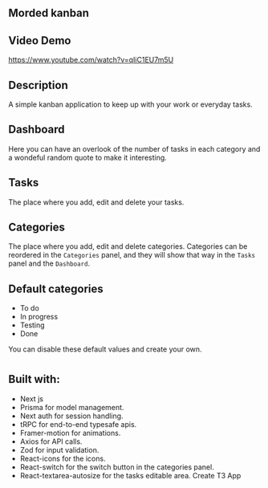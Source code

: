 ## Morded kanban

## Video Demo

https://www.youtube.com/watch?v=qIiC1EU7m5U

## Description

A simple kanban application to keep up with your work or everyday tasks.

## Dashboard

Here you can have an overlook of the number of tasks in each category and a wondeful random quote to make it interesting.

## Tasks

The place where you add, edit and delete your tasks.

## Categories

The place where you add, edit and delete categories.
Categories can be reordered in the `Categories` panel,
and they will show that way in the `Tasks` panel and the `Dashboard`.

## Default categories

- To do
- In progress
- Testing
- Done

You can disable these default values and create your own.

#

## Built with:

- Next js
- Prisma for model management.
- Next auth for session handling.
- tRPC for end-to-end typesafe apis.
- Framer-motion for animations.
- Axios for API calls.
- Zod for input validation.
- React-icons for the icons.
- React-switch for the switch button in the categories panel.
- React-textarea-autosize for the tasks editable area. Create T3 App
